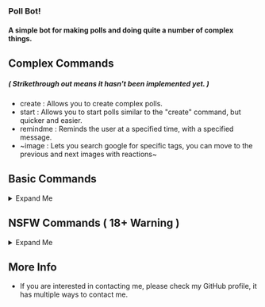 ### Poll Bot!
#### A simple bot for making polls and doing quite a number of complex things.

## Complex Commands
##### ( Strikethrough out means it hasn't been implemented yet. )
- create : Allows you to create complex polls.
- start : Allows you to start polls similar to the "create" command, but quicker and easier.
- remindme : Reminds the user at a specified time, with a specified message.
- ~image : Lets you search google for specific tags, you can move to the previous and next images with reactions~

## Basic Commands
<details><summary>Expand Me</summary>
<ul>
  <li>ping : Shows the bots response time (Hosted kindly by repl.it)</li>
</ul>  
</details>

## NSFW Commands ( 18+ Warning )
<details><summary>Expand Me</summary>
<ul>
  <li><s>hen : Allows you to view nhentai manga inside of discord! Move around with reactions!</s></li>
  <li><s>Info : Lets you view information about a specific nhentai manga.</s></li>
</ul>  
</details>

## More Info
- If you are interested in contacting me, please check my GitHub profile, it has multiple ways to contact me.
